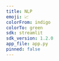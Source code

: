 ```yaml
---
title: NLP
emoji: 📈
colorFrom: indigo
colorTo: green
sdk: streamlit
sdk_version: 1.2.0
app_file: app.py
pinned: false
---
```


